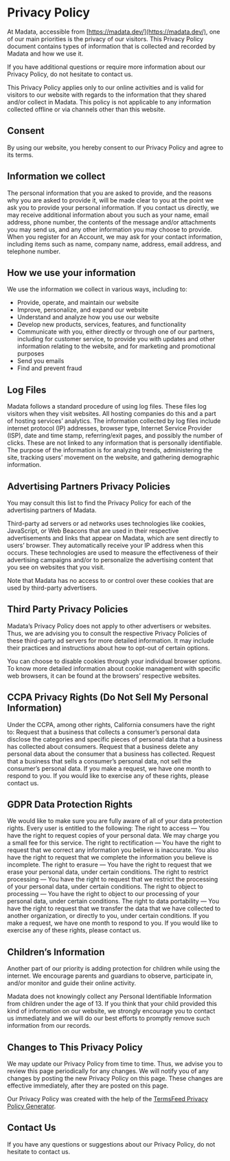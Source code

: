# Privacy Policy

At Madata, accessible from [https://madata.dev/](https://madata.dev/), one of our main priorities is the privacy of our visitors. This Privacy Policy document contains types of information that is collected and recorded by Madata and how we use it.

If you have additional questions or require more information about our Privacy Policy, do not hesitate to contact us.

This Privacy Policy applies only to our online activities and is valid for visitors to our website with regards to the information that they shared and/or collect in Madata. This policy is not applicable to any information collected offline or via channels other than this website.

## Consent

By using our website, you hereby consent to our Privacy Policy and agree to its terms.

## Information we collect

The personal information that you are asked to provide, and the reasons why you are asked to provide it, will be made clear to you at the point we ask you to provide your personal information.
If you contact us directly, we may receive additional information about you such as your name, email address, phone number, the contents of the message and/or attachments you may send us, and any other information you may choose to provide.
When you register for an Account, we may ask for your contact information, including items such as name, company name, address, email address, and telephone number.

## How we use your information

We use the information we collect in various ways, including to:

- Provide, operate, and maintain our website
- Improve, personalize, and expand our website
- Understand and analyze how you use our website
- Develop new products, services, features, and functionality
- Communicate with you, either directly or through one of our partners, including for customer service, to provide you with updates and other information relating to the website, and for marketing and promotional purposes
- Send you emails
- Find and prevent fraud

## Log Files

Madata follows a standard procedure of using log files. These files log visitors when they visit websites. All hosting companies do this and a part of hosting servicesʼ analytics. The information collected by log files include internet protocol (IP) addresses, browser type, Internet Service Provider (ISP), date and time stamp, referring/exit pages, and possibly the number of clicks. These are not linked to any information that is personally identifiable. The purpose of the information is for analyzing trends, administering the site, tracking usersʼ movement on the website, and gathering demographic information.

## Advertising Partners Privacy Policies

You may consult this list to find the Privacy Policy for each of the advertising partners of Madata.

Third-party ad servers or ad networks uses technologies like cookies, JavaScript, or Web Beacons that are used in their respective advertisements and links that appear on Madata, which are sent directly to usersʼ browser. They automatically receive your IP address when this occurs. These technologies are used to measure the effectiveness of their advertising campaigns and/or to personalize the advertising content that you see on websites that you visit.

Note that Madata has no access to or control over these cookies that are used by third-party advertisers.

## Third Party Privacy Policies

Madataʼs Privacy Policy does not apply to other advertisers or websites. Thus, we are advising you to consult the respective Privacy Policies of these third-party ad servers for more detailed information. It may include their practices and instructions about how to opt-out of certain options.

You can choose to disable cookies through your individual browser options. To know more detailed information about cookie management with specific web browsers, it can be found at the browsersʼ respective websites.

## CCPA Privacy Rights (Do Not Sell My Personal Information)

Under the CCPA, among other rights, California consumers have the right to:
Request that a business that collects a consumerʼs personal data disclose the categories and specific pieces of personal data that a business has collected about consumers.
Request that a business delete any personal data about the consumer that a business has collected.
Request that a business that sells a consumerʼs personal data, not sell the consumerʼs personal data.
If you make a request, we have one month to respond to you. If you would like to exercise any of these rights, please contact us.

## GDPR Data Protection Rights

We would like to make sure you are fully aware of all of your data protection rights. Every user is entitled to the following:
The right to access&nbsp;— You have the right to request copies of your personal data. We may charge you a small fee for this service.
The right to rectification&nbsp;— You have the right to request that we correct any information you believe is inaccurate. You also have the right to request that we complete the information you believe is incomplete.
The right to erasure&nbsp;— You have the right to request that we erase your personal data, under certain conditions.
The right to restrict processing&nbsp;— You have the right to request that we restrict the processing of your personal data, under certain conditions.
The right to object to processing&nbsp;— You have the right to object to our processing of your personal data, under certain conditions.
The right to data portability&nbsp;— You have the right to request that we transfer the data that we have collected to another organization, or directly to you, under certain conditions.
If you make a request, we have one month to respond to you. If you would like to exercise any of these rights, please contact us.

## Childrenʼs Information

Another part of our priority is adding protection for children while using the internet. We encourage parents and guardians to observe, participate in, and/or monitor and guide their online activity.

Madata does not knowingly collect any Personal Identifiable Information from children under the age of 13. If you think that your child provided this kind of information on our website, we strongly encourage you to contact us immediately and we will do our best efforts to promptly remove such information from our records.

## Changes to This Privacy Policy

We may update our Privacy Policy from time to time. Thus, we advise you to review this page periodically for any changes. We will notify you of any changes by posting the new Privacy Policy on this page. These changes are effective immediately, after they are posted on this page.

Our Privacy Policy was created with the help of the [TermsFeed Privacy Policy Generator](https://www.termsfeed.com/privacy-policy-generator/).

## Contact Us

If you have any questions or suggestions about our Privacy Policy, do not hesitate to contact us.
